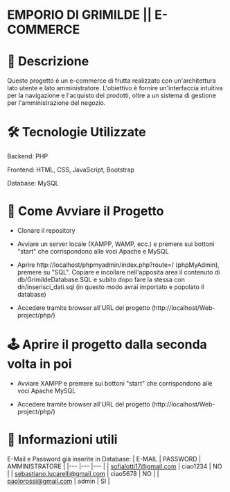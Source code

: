 # EMPORIO DI GRIMILDE || E-COMMERCE

# 📌 Descrizione
Questo progetto è un e-commerce di frutta realizzato con un'architettura lato utente e lato amministratore. L'obiettivo è fornire un'interfaccia intuitiva per la navigazione e l'acquisto dei prodotti, oltre a un sistema di gestione per l'amministrazione del negozio.

# 🛠️ Tecnologie Utilizzate
Backend: PHP

Frontend: HTML, CSS, JavaScript, Bootstrap

Database: MySQL

# 🚀 Come Avviare il Progetto
- Clonare il repository

- Avviare un server locale (XAMPP, WAMP, ecc.) e premere sui bottoni "start" che corrispondono alle voci Apache e MySQL

- Aprire http://localhost/phpmyadmin/index.php?route=/ (phpMyAdmin), premere su "SQL". Copiare e incollare nell'apposita area
il contenuto di db/GrimildeDatabase.SQL e subito dopo fare la stessa con dn/inserisci_dati.sql (in questo modo avrai importato
e popolato il database)

- Accedere tramite browser all'URL del progetto (http://localhost/Web-project/php/)

# 🕹️ Aprire il progetto dalla seconda volta in poi
- Avviare XAMPP e premere sui bottoni "start" che corrispondono alle voci Apache MySQL

- Accedere tramite browser all'URL del progetto (http://localhost/Web-project/php/)

# 🔎 Informazioni utili
E-Mail e Password già inserite in Database:
| E-MAIL | PASSWORD | AMMINISTRATORE |
|--- |--- |--- |
| sofialotti17@gmail.com | ciao1234 | NO |
| sebastiano.lucarelli@gmail.com | ciao5678 | NO |
| paolorossi@gmail.com | admin | SI |
